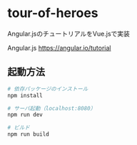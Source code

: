 # tour-of-heroes

Angular.jsのチュートリアルをVue.jsで実装

Angular.js https://angular.io/tutorial

## 起動方法

``` bash
# 依存パッケージのインストール
npm install

# サーバ起動（localhost:8080）
npm run dev

# ビルド
npm run build
```
